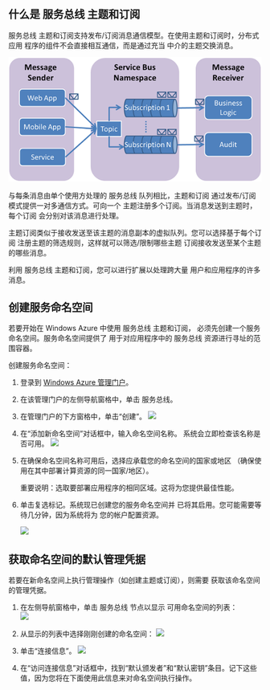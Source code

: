 ﻿<h2><a name="what-are-service-bus-topics"></a>什么是 服务总线 主题和订阅</h2>

服务总线 主题和订阅支持发布/订阅消息通信模型。在使用主题和订阅时，分布式应用
程序的组件不会直接相互通信，而是通过充当
中介的主题交换消息。

![TopicConcepts](./media/howto-service-bus-topics/sb-topics-01.png)

与每条消息由单个使用方处理的 服务总线 队列相比，主题和订阅
通过发布/订阅模式提供一对多通信方式。可向一个
主题注册多个订阅。当消息发送到主题时，每个订阅
会分别对该消息进行处理。

主题订阅类似于接收发送至该主题的消息副本的虚拟队列。您可以选择基于每个订阅
注册主题的筛选规则，这样就可以筛选/限制哪些主题
订阅接收发送至某个主题的哪些消息。

利用 服务总线 主题和订阅，您可以进行扩展以处理跨大量
用户和应用程序的许多消息。

<h2><a name="create-a-service-namespace"></a>创建服务命名空间</h2>

若要开始在 Windows Azure 中使用 服务总线 主题和订阅，
必须先创建一个服务命名空间。服务命名空间提供了
用于对应用程序中的 服务总线 资源进行寻址的范围容器。

创建服务命名空间：

1. 登录到 [Windows Azure 管理门户][]。

2. 在该管理门户的左侧导航窗格中，单击 服务总线。

3. 在管理门户的下方窗格中，单击“创建”。
    ![][0]

4. 在“添加新命名空间”对话框中，输入命名空间名称。
    系统会立即检查该名称是否可用。
    ![][2]

5. 在确保命名空间名称可用后，选择应承载您的命名空间的国家或地区
（确保使用在其中部署计算资源的同一国家/地区）。

	重要说明：选取要部署应用程序的相同区域。这将为您提供最佳性能。

6.	单击复选标记。系统现已创建您的服务命名空间并
   已将其启用。您可能需要等待几分钟，因为系统将为
   您的帐户配置资源。

	![][6]


<h2><a name="obtain-default-credentials"></a>获取命名空间的默认管理凭据</h2>

若要在新命名空间上执行管理操作（如创建主题或订阅），则需要
获取该命名空间的管理凭据。

1. 在左侧导航窗格中，单击 服务总线 节点以显示
   可用命名空间的列表：  
    ![][0]

2. 从显示的列表中选择刚刚创建的命名空间：
    ![][3]

3. 单击“连接信息”。
    ![][4]

4. 在“访问连接信息”对话框中，找到“默认颁发者”和“默认密钥”条目。记下这些值，因为您将在下面使用此信息来对命名空间执行操作。

 
  [Windows Azure 管理门户]: http://manage.windowsazure.cn
  [0]: ./media/howto-service-bus-topics/sb-queues-13.png
  [2]: ./media/howto-service-bus-topics/sb-queues-04.png
  [3]: ./media/howto-service-bus-topics/sb-queues-09.png
  [4]: ./media/howto-service-bus-topics/sb-queues-06.png
  
  [6]: ./media/howto-service-bus-topics/getting-started-multi-tier-27.png

